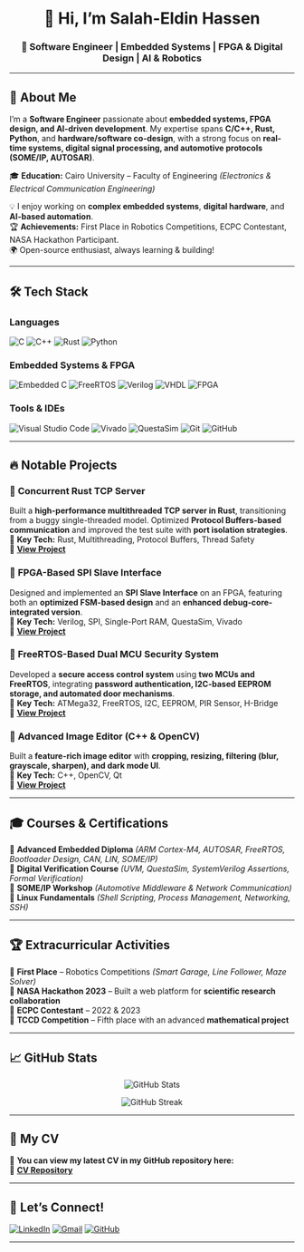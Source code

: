 <h1 align="center">👋 Hi, I’m Salah-Eldin Hassen</h1>  
<h3 align="center">🚀 Software Engineer | Embedded Systems | FPGA & Digital Design | AI & Robotics</h3>  

---

## 🚀 About Me  
I’m a **Software Engineer** passionate about **embedded systems, FPGA design, and AI-driven development**. My expertise spans **C/C++, Rust, Python**, and **hardware/software co-design**, with a strong focus on **real-time systems, digital signal processing, and automotive protocols (SOME/IP, AUTOSAR)**.  

🎓 **Education:** Cairo University – Faculty of Engineering *(Electronics & Electrical Communication Engineering)*  

💡 I enjoy working on **complex embedded systems**, **digital hardware**, and **AI-based automation**.  
🏆 **Achievements:** First Place in Robotics Competitions, ECPC Contestant, NASA Hackathon Participant.  
🌍 Open-source enthusiast, always learning & building!  

---

## 🛠️ Tech Stack  

### **Languages**  
![C](https://img.shields.io/badge/C-00599C?style=flat&logo=c&logoColor=white)  ![C++](https://img.shields.io/badge/C++-00599C?style=flat&logo=c%2B%2B&logoColor=white)  ![Rust](https://img.shields.io/badge/Rust-000000?style=flat&logo=rust&logoColor=white)  ![Python](https://img.shields.io/badge/Python-3776AB?style=flat&logo=python&logoColor=white)  

### **Embedded Systems & FPGA**  
![Embedded C](https://img.shields.io/badge/Embedded-C-00599C?style=flat&logo=c&logoColor=white)  ![FreeRTOS](https://img.shields.io/badge/FreeRTOS-0099CC?style=flat&logo=freertos&logoColor=white)  ![Verilog](https://img.shields.io/badge/Verilog-FE5000?style=flat)  ![VHDL](https://img.shields.io/badge/VHDL-8F4E8B?style=flat)  ![FPGA](https://img.shields.io/badge/FPGA-EB0028?style=flat&logo=xilinx&logoColor=white)  

### **Tools & IDEs**  
![Visual Studio Code](https://img.shields.io/badge/VS_Code-0078D4?style=flat&logo=visual-studio-code&logoColor=white)  ![Vivado](https://img.shields.io/badge/Vivado-FFB500?style=flat&logo=xilinx&logoColor=white)  ![QuestaSim](https://img.shields.io/badge/QuestaSim-1A5CFF?style=flat)  ![Git](https://img.shields.io/badge/Git-F05032?style=flat&logo=git&logoColor=white)  ![GitHub](https://img.shields.io/badge/GitHub-181717?style=flat&logo=github&logoColor=white)  

---

## 🔥 Notable Projects  

### 🔹 **Concurrent Rust TCP Server**  
Built a **high-performance multithreaded TCP server in Rust**, transitioning from a buggy single-threaded model. Optimized **Protocol Buffers-based communication** and improved the test suite with **port isolation strategies**.  
📌 **Key Tech:** Rust, Multithreading, Protocol Buffers, Thread Safety  
🔗 **[View Project](https://github.com/salah0eldin?tab=repositories)**  

### 🔹 **FPGA-Based SPI Slave Interface**  
Designed and implemented an **SPI Slave Interface** on an FPGA, featuring both an **optimized FSM-based design** and an **enhanced debug-core-integrated version**.  
📌 **Key Tech:** Verilog, SPI, Single-Port RAM, QuestaSim, Vivado  
🔗 **[View Project](https://github.com/salah0eldin?tab=repositories)**  

### 🔹 **FreeRTOS-Based Dual MCU Security System**  
Developed a **secure access control system** using **two MCUs and FreeRTOS**, integrating **password authentication, I2C-based EEPROM storage, and automated door mechanisms**.  
📌 **Key Tech:** ATMega32, FreeRTOS, I2C, EEPROM, PIR Sensor, H-Bridge  
🔗 **[View Project](https://github.com/salah0eldin?tab=repositories)**  

### 🔹 **Advanced Image Editor (C++ & OpenCV)**  
Built a **feature-rich image editor** with **cropping, resizing, filtering (blur, grayscale, sharpen), and dark mode UI**.  
📌 **Key Tech:** C++, OpenCV, Qt  
🔗 **[View Project](https://github.com/salah0eldin?tab=repositories)**  

---

## 🎓 Courses & Certifications  

📌 **Advanced Embedded Diploma** *(ARM Cortex-M4, AUTOSAR, FreeRTOS, Bootloader Design, CAN, LIN, SOME/IP)*  
📌 **Digital Verification Course** *(UVM, QuestaSim, SystemVerilog Assertions, Formal Verification)*  
📌 **SOME/IP Workshop** *(Automotive Middleware & Network Communication)*  
📌 **Linux Fundamentals** *(Shell Scripting, Process Management, Networking, SSH)*  

---

## 🏆 Extracurricular Activities  

🏅 **First Place** – Robotics Competitions *(Smart Garage, Line Follower, Maze Solver)*  
🏅 **NASA Hackathon 2023** – Built a web platform for **scientific research collaboration**  
🏅 **ECPC Contestant** – 2022 & 2023  
🏅 **TCCD Competition** – Fifth place with an advanced **mathematical project**  

---

## 📈 GitHub Stats  

<p align="center">
  <img src="https://github-readme-stats.vercel.app/api?username=salah0eldin&show_icons=true&theme=radical" alt="GitHub Stats" />
</p>

<p align="center">
  <img src="https://github-readme-streak-stats.herokuapp.com/?user=salah0eldin&theme=radical" alt="GitHub Streak" />
</p>

---

## 📄 My CV  

📌 **You can view my latest CV in my GitHub repository here:**  
🔗 **[CV Repository](https://github.com/salah0eldin/cv)**  

---

## 📩 Let’s Connect!  

[![LinkedIn](https://img.shields.io/badge/LinkedIn-0A66C2?style=flat&logo=linkedin&logoColor=white)](https://www.linkedin.com/in/salah-eldin-hassen-5bba10250/)  [![Gmail](https://img.shields.io/badge/Gmail-D14836?style=flat&logo=gmail&logoColor=white)](mailto:salah1423161@gmail.com)  [![GitHub](https://img.shields.io/badge/GitHub-181717?style=flat&logo=github&logoColor=white)](https://github.com/salah0eldin)  

---

